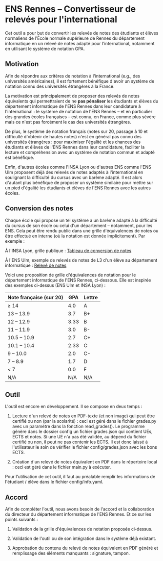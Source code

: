 # ENS Rennes – Convertisseur de relevés pour l'international
Cet outil a pour but de convertir les relevés de notes des étudiants et élèves normaliens de l'École normale supérieure de Rennes du département informatique en un relevé de notes adapté pour l'international, notamment en utilisant le système de notation GPA.

## Motivation
Afin de répondre aux critères de notation à l'international (e.g., des universités américaines), il est fortement bénéfique d'avoir un système de notation connu des universités étrangères à la France.

La motivation est principalement de proposer des relevés de notes équivalents qui permettraient de ne **pas pénaliser** les étudiants et élèves du département informatique de l'ENS Rennes dans leur candidature à l'international : le système de notation de l'ENS Rennes – et en particulier des grandes écoles françaises – est connu, en France, comme plus sévère mais ce n'est pas forcément le cas des universités étrangères.

De plus, le système de notation français (notes sur 20, passage à 10 et difficulté d'obtenir de hautes notes) n'est en général pas connu des universités étrangères : pour maximiser l'égalité et les chances des étudiants et élèves de l'ENS Rennes dans leur candidature, faciliter la lecture et compréhension avec un système de notation commun et adapté est bénéfique.

Enfin, d'autres écoles comme l'INSA Lyon ou d'autres ENS comme l'ENS Ulm proposent déjà des relevés de notes adaptés à l'international en soulignant la difficulté du cursus avec un barème adapté. Il est alors d'autant plus bénéfique de proposer un système similaire pour mettre sur un pied d'égalité les étudiants et élèves de l'ENS Rennes avec les autres écoles.

## Conversion des notes

Chaque école qui propose un tel système a un barème adapté à la difficulté du cursus de son école ou celui d'un département – notamment, pour les ENS. Cela peut être rendu public dans une grille d'équivalences de notes ou être effectué en interne (où la notation est donnée implicitement).
Par exemple :

À l'INSA Lyon, grille publique : [Tableau de conversion de notes](https://www.insa-lyon.fr/sites/www.insa-lyon.fr/files/tableau_de_conversion_des_notes_0.pdf)

À l'ENS Ulm, exemple de relevés de notes de L3 d'un élève au département informatique : [Relevé de notes](https://www.normalesup.org/~rouvroy/ressources/L3_Grades.pdf)

Voici une proposition de grille d'équivalences de notation pour le département informatique de l'ENS Rennes, ci-dessous. Elle est inspirée des exemples ci-dessus (ENS Ulm et INSA Lyon) :

| Note française (sur 20) | GPA  | Lettre |
|--------------------------|------|--------|
| ≥ 14                    | 4.0  | A      |
| 13 – 13.9               | 3.7  | B+     |
| 12 – 12.9               | 3.33 | B      |
| 11 – 11.9               | 3.0  | B-     |
| 10.5 – 10.9             | 2.7  | C+     |
| 10.1 – 10.4             | 2.33 | C      |
| 9 – 10.0                | 2.0  | C-     |
| 7 – 8.9                 | 1.7  | D      |
| < 7                     | 0.0  | F      |
| N/A                     | N/A  | N/A    |

## Outil

L'outil est encore en développement. Il se compose en deux temps :

1. Lecture d'un relevé de notes en PDF-texte (et non image) qui peut être certifié ou non (par la scolarité) : ceci est géré dans le fichier grades.py avec un paramètre dans la fonction read_grades(). Le programme génère dans le dossier config un fichier grades.json qui contient UEs, ECTS et notes. Si une UE n'a pas été validée, au dépend du fichier certifié ou non, il peut ne pas contenir les ECTS. Il est donc laissé à l'utilisateur le soin de vérifier le fichier config/grades.json avec les bons ECTS.

2. Création d'un relevé de notes équivalent en PDF dans le répertoire local : ceci est géré dans le fichier main.py à exécuter.

Pour l'utilisation de cet outil, il faut au préalable remplir les informations de l'étudiant / élève dans le fichier config/info.yaml.

## Accord

Afin de compléter l'outil, nous avons besoin de l'accord et la collaboration du directeur du département informatique de l'ENS Rennes. Et ce sur les points suivants :

1. Validation de la grille d'équivalences de notation proposée ci-dessus.

2. Validation de l'outil ou de son intégration dans le système déjà existant.

3. Approbation du contenu du relevé de notes équivalent en PDF généré et remplissage des éléments manquants : signature, tampon.